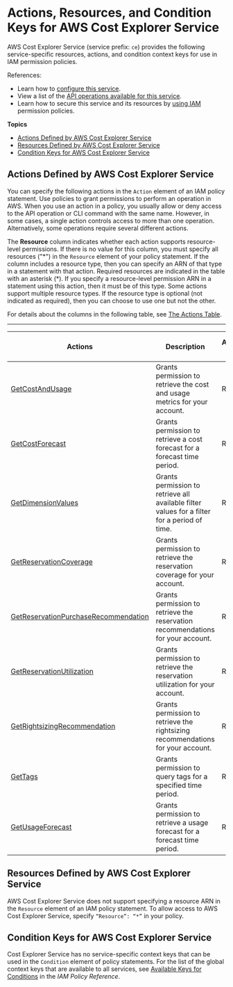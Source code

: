 # Actions, Resources, and Condition Keys for AWS Cost Explorer Service<a name="list_awscostexplorerservice"></a>

AWS Cost Explorer Service \(service prefix: `ce`\) provides the following service\-specific resources, actions, and condition context keys for use in IAM permission policies\.

References:
+ Learn how to [configure this service](https://docs.aws.amazon.com/awsaccountbilling/latest/aboutv2/cost-explorer-what-is.html)\.
+ View a list of the [API operations available for this service](https://docs.aws.amazon.com/aws-cost-management/latest/APIReference/API_Operations_AWS_Cost_Explorer_Service.html)\.
+ Learn how to secure this service and its resources by [using IAM](https://docs.aws.amazon.com/awsaccountbilling/latest/aboutv2/cost-explorer-access.html) permission policies\.

**Topics**
+ [Actions Defined by AWS Cost Explorer Service](#awscostexplorerservice-actions-as-permissions)
+ [Resources Defined by AWS Cost Explorer Service](#awscostexplorerservice-resources-for-iam-policies)
+ [Condition Keys for AWS Cost Explorer Service](#awscostexplorerservice-policy-keys)

## Actions Defined by AWS Cost Explorer Service<a name="awscostexplorerservice-actions-as-permissions"></a>

You can specify the following actions in the `Action` element of an IAM policy statement\. Use policies to grant permissions to perform an operation in AWS\. When you use an action in a policy, you usually allow or deny access to the API operation or CLI command with the same name\. However, in some cases, a single action controls access to more than one operation\. Alternatively, some operations require several different actions\.

The **Resource** column indicates whether each action supports resource\-level permissions\. If there is no value for this column, you must specify all resources \("\*"\) in the `Resource` element of your policy statement\. If the column includes a resource type, then you can specify an ARN of that type in a statement with that action\. Required resources are indicated in the table with an asterisk \(\*\)\. If you specify a resource\-level permission ARN in a statement using this action, then it must be of this type\. Some actions support multiple resource types\. If the resource type is optional \(not indicated as required\), then you can choose to use one but not the other\.

For details about the columns in the following table, see [The Actions Table](reference_policies_actions-resources-contextkeys.md#actions_table)\.


****  

| Actions | Description | Access Level | Resource Types \(\*required\) | Condition Keys | Dependent Actions | 
| --- | --- | --- | --- | --- | --- | 
|   [ GetCostAndUsage ](https://docs.aws.amazon.com/aws-cost-management/latest/APIReference/API_GetCostAndUsage.html)  | Grants permission to retrieve the cost and usage metrics for your account\. | Read |  |  |  | 
|   [ GetCostForecast ](https://docs.aws.amazon.com/aws-cost-management/latest/APIReference/API_GetCostForecast.html)  | Grants permission to retrieve a cost forecast for a forecast time period\. | Read |  |  |  | 
|   [ GetDimensionValues ](https://docs.aws.amazon.com/aws-cost-management/latest/APIReference/API_GetDimensionValues.html)  | Grants permission to retrieve all available filter values for a filter for a period of time\. | Read |  |  |  | 
|   [ GetReservationCoverage ](https://docs.aws.amazon.com/aws-cost-management/latest/APIReference/API_GetReservationCoverage.html)  | Grants permission to retrieve the reservation coverage for your account\. | Read |  |  |  | 
|   [ GetReservationPurchaseRecommendation ](https://docs.aws.amazon.com/aws-cost-management/latest/APIReference/API_GetReservationPurchaseRecommendation.html)  | Grants permission to retrieve the reservation recommendations for your account\. | Read |  |  |  | 
|   [ GetReservationUtilization ](https://docs.aws.amazon.com/aws-cost-management/latest/APIReference/API_GetReservationUtilization.html)  | Grants permission to retrieve the reservation utilization for your account\. | Read |  |  |  | 
|   [ GetRightsizingRecommendation ](https://docs.aws.amazon.com/aws-cost-management/latest/APIReference/API_GetRightsizingRecommendation.html)  | Grants permission to retrieve the rightsizing recommendations for your account\. | Read |  |  |  | 
|   [ GetTags ](https://docs.aws.amazon.com/aws-cost-management/latest/APIReference/API_GetTags.html)  | Grants permission to query tags for a specified time period\. | Read |  |  |  | 
|   [ GetUsageForecast ](https://docs.aws.amazon.com/aws-cost-management/latest/APIReference/API_GetUsageForecast.html)  | Grants permission to retrieve a usage forecast for a forecast time period\. | Read |  |  |  | 

## Resources Defined by AWS Cost Explorer Service<a name="awscostexplorerservice-resources-for-iam-policies"></a>

AWS Cost Explorer Service does not support specifying a resource ARN in the `Resource` element of an IAM policy statement\. To allow access to AWS Cost Explorer Service, specify `“Resource”: “*”` in your policy\.

## Condition Keys for AWS Cost Explorer Service<a name="awscostexplorerservice-policy-keys"></a>

Cost Explorer Service has no service\-specific context keys that can be used in the `Condition` element of policy statements\. For the list of the global context keys that are available to all services, see [Available Keys for Conditions](reference_policies_condition-keys.html#AvailableKeys) in the *IAM Policy Reference*\.